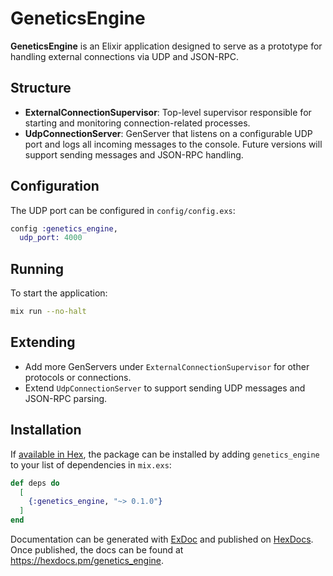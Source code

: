 # GeneticsEngine

**GeneticsEngine** is an Elixir application designed to serve as a prototype for handling external connections via UDP and JSON-RPC.

## Structure

- **ExternalConnectionSupervisor**: Top-level supervisor responsible for starting and monitoring connection-related processes.
- **UdpConnectionServer**: GenServer that listens on a configurable UDP port and logs all incoming messages to the console. Future versions will support sending messages and JSON-RPC handling.

## Configuration

The UDP port can be configured in `config/config.exs`:

```elixir
config :genetics_engine,
  udp_port: 4000
```

## Running

To start the application:

```sh
mix run --no-halt
```

## Extending

- Add more GenServers under `ExternalConnectionSupervisor` for other protocols or connections.
- Extend `UdpConnectionServer` to support sending UDP messages and JSON-RPC parsing.

## Installation

If [available in Hex](https://hex.pm/docs/publish), the package can be installed
by adding `genetics_engine` to your list of dependencies in `mix.exs`:

```elixir
def deps do
  [
    {:genetics_engine, "~> 0.1.0"}
  ]
end
```

Documentation can be generated with [ExDoc](https://github.com/elixir-lang/ex_doc)
and published on [HexDocs](https://hexdocs.pm). Once published, the docs can
be found at <https://hexdocs.pm/genetics_engine>.
